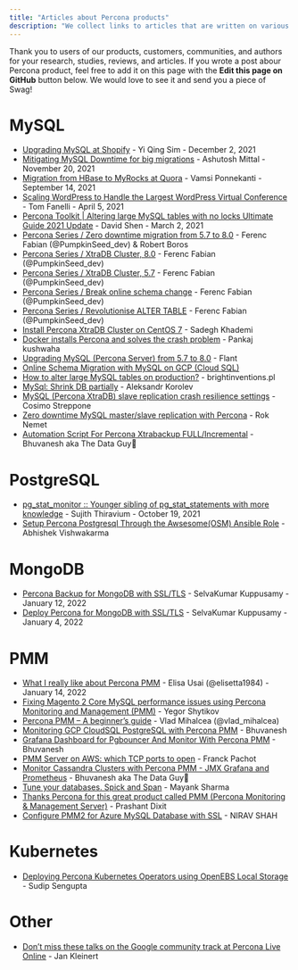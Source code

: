 ```yaml
---
title: "Articles about Percona products"
description: "We collect links to articles that are written on various resources."
---
```


Thank you to users of our products, customers, communities, and authors for your research, studies, reviews, and articles. If you wrote a post abour Percona product, feel free to add it on this page with the **Edit this page on GitHub** button below. We would love to see it and send you a piece of Swag!


# MySQL

* [Upgrading MySQL at Shopify](https://shopify.engineering/upgrading-mysql-shopify) - Yi Qing Sim - December 2, 2021
* [Mitigating MySQL Downtime for big migrations](https://dev.to/ashusvirus/mitigating-mysql-downtime-for-big-migrations-2ijh) - Ashutosh Mittal - November 20, 2021
* [Migration from HBase to MyRocks at Quora](https://quoraengineering.quora.com/Migration-from-HBase-to-MyRocks-at-Quora) - Vamsi Ponnekanti - September 14, 2021
* [Scaling WordPress to Handle the Largest WordPress Virtual Conference](https://convesio.com/blog/wordpress-performance/scaling-wordpress-wp-agency-summit/) - Tom Fanelli - April 5, 2021
* [Percona Toolkit | Altering large MySQL tables with no locks Ultimate Guide 2021 Update](https://medium.com/creditorwatch/percona-toolkit-461c0a3b469b) - David Shen - March 2, 2021
* [Percona Series / Zero downtime migration from 5.7 to 8.0](https://ferencfbin.medium.com/zero-downtime-percona-migration-from-5-7-to-8-0-18f0a5b5a3af) - Ferenc Fabian (@PumpkinSeed_dev) & Robert Boros 
* [Percona Series / XtraDB Cluster, 8.0](https://ferencfbin.medium.com/percona-xtradb-cluster-8-0-59918c2b1c92) - Ferenc Fabian (@PumpkinSeed_dev) 
* [Percona Series / XtraDB Cluster, 5.7](https://medium.com/swlh/percona-xtradb-cluster-5-7-b17e2aa55bbe) - Ferenc Fabian (@PumpkinSeed_dev) 
* [Percona Series / Break online schema change](https://ferencfbin.medium.com/break-percona-online-schema-change-1dc1a875f0bb) - Ferenc Fabian (@PumpkinSeed_dev)
* [Percona Series / Revolutionise ALTER TABLE](https://ferencfbin.medium.com/revolutionise-alter-table-9a157b0cc508) - Ferenc Fabian (@PumpkinSeed_dev)
* [Install Percona XtraDB Cluster on CentOS 7](https://medium.com/@niiiixd/install-percona-xtradb-cluster-on-centos-7-4680758d2260) - Sadegh Khademi
* [Docker installs Percona and solves the crash problem](https://pankajconnect.medium.com/docker-installs-percona-and-solves-the-crash-problem-60b5c5ec502c) - Pankaj kushwaha
* [Upgrading MySQL (Percona Server) from 5.7 to 8.0](https://medium.com/flant-com/upgrading-mysql-percona-server-5-to-8-4bce53bdce5c) - Flant
* [Online Schema Migration with MySQL on GCP (Cloud SQL)](https://medium.com/nerd-for-tech/online-schema-migration-with-mysql-on-gcp-cloud-sql-70c02195e2d2)
* [How to alter large MySQL tables on production?](https://dev.to/brightdevs/how-to-alter-large-mysql-tables-on-production-1phd) - brightinventions.pl
* [MySql: Shrink DB partially](https://dev.to/kunashir/mysql-shrink-db-partially-2gm1) - Aleksandr Korolev
* [MySQL (Percona XtraDB) slave replication crash resilience settings](https://dev.to/cosimo/mysql-percona-xtradb-slave-replication-crash-resilience-settings-3d8e) - Cosimo Streppone
* [Zero downtime MySQL master/slave replication with Percona](https://medium.com/swlh/zero-downtime-master-slave-replication-4f2814138edf) - Rok Nemet
* [Automation Script For Percona Xtrabackup FULL/Incremental](https://thedataguy.in/automation-script-for-percona-xtrabackup-full-incremental/) - Bhuvanesh aka The Data Guy👋

# PostgreSQL

* [pg_stat_monitor :: Younger sibling of pg_stat_statements with more knowledge](https://sujithtee.medium.com/pg-stat-monitor-younger-sibling-of-pg-stat-statements-with-more-knowledge-736afb1f05ac) - Sujith Thiravium - October 19, 2021
* [Setup Percona Postgresql Through the Awsesome(OSM) Ansible Role](https://medium.com/opstree-technology/setup-percona-postgresql-through-the-awsesome-osm-ansible-role-86fe0a5fe1a5) - Abhishek Vishwakarma

# MongoDB

* [Percona Backup for MongoDB with SSL/TLS](https://datablogs.medium.com/percona-backup-for-mongodb-with-ssl-tls-7e2f56f6b414) - SelvaKumar Kuppusamy - January 12, 2022
* [Deploy Percona for MongoDB with SSL/TLS](https://datablogs.medium.com/deploy-percona-for-mongodb-with-ssl-tls-243bff653241) - SelvaKumar Kuppusamy - January 4, 2022

# PMM

* [What I really like about Percona PMM](https://blog.dbi-services.com/what-i-really-like-about-percona-pmm/) - Elisa Usai (@elisetta1984) - January 14, 2022
* [Fixing Magento 2 Core MySQL performance issues using Percona Monitoring and Management (PMM)](https://yegorshytikov.medium.com/resolution-of-a-mysql-performance-issue-and-used-percona-monitoring-and-management-pmm-25a93cd5a0e2) - Yegor Shytikov
* [Percona PMM – A beginner’s guide](https://vladmihalcea.com/percona-pmm-beginner-guide/) - Vlad Mihalcea (@vlad_mihalcea)
* [Monitoring GCP CloudSQL PostgreSQL with Percona PMM](https://blog.searce.com/monitoring-gcp-cloudsql-postgresql-with-percona-pmm-923d79a80881) - Bhuvanesh
* [Grafana Dashboard for Pgbouncer And Monitor With Percona PMM](https://blog.searce.com/grafana-dashboard-for-pgbouncer-and-monitor-with-percona-pmm-3170d3eb4d14) - Bhuvanesh
* [PMM Server on AWS: which TCP ports to open](https://dev.to/aws-heroes/pmm-server-on-aws-which-tcp-ports-to-open-2df9) - Franck Pachot
* [Monitor Cassandra Clusters with Percona PMM - JMX Grafana and Prometheus](https://thedataguy.in/monitor-cassandra-clusters-with-percona-pmm-jmx-grafana-and-prometheus/) - Bhuvanesh aka The Data Guy👋
* [Tune your databases. Spick and Span](https://www.admin-magazine.com/Archive/2020/59/Tune-your-databases) - Mayank Sharma
* [Thanks Percona for this great product called PMM (Percona Monitoring & Management Server)](https://fatdba.com/2020/12/02/thanks-percona-for-this-great-product-called-pmm-percona-monitoring-management-server/) - Prashant Dixit
* [Configure PMM2 for Azure MySQL Database with SSL](https://niravshah2705.medium.com/configure-pmm2-for-azure-mysql-database-with-ssl-82e631fe0f90) - NIRAV SHAH

# Kubernetes

* [Deploying Percona Kubernetes Operators using OpenEBS Local Storage](https://dev.to/sudip_sg/deploying-percona-kubernetes-operators-using-openebs-local-storage-4ai9) - Sudip Sengupta

# Other

* [Don’t miss these talks on the Google community track at Percona Live Online](https://medium.com/google-cloud/dont-miss-these-talks-on-the-google-community-track-at-percona-live-online-12b097a64f10) - 
Jan Kleinert

